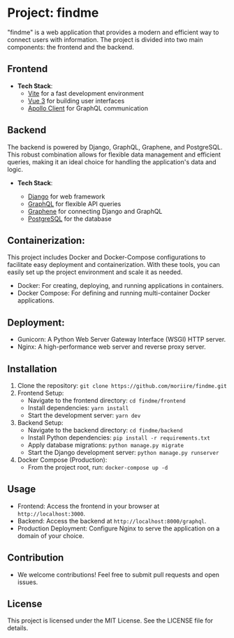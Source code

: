# Project: findme

"findme" is a web application that provides a modern and efficient way to connect users with information. The project is divided into two main components: the frontend and the backend.

## Frontend
- **Tech Stack**:
  - [Vite](https://vitejs.dev/) for a fast development environment
  - [Vue 3](https://v3.vuejs.org/) for building user interfaces
  - [Apollo Client](https://www.apollographql.com/docs/react/) for GraphQL communication

## Backend

The backend is powered by Django, GraphQL, Graphene, and PostgreSQL. This robust combination allows for flexible data management and efficient queries, making it an ideal choice for handling the application's data and logic.

- **Tech Stack**:
  
  - [Django](https://www.djangoproject.com/) for web framework
  - [GraphQL](https://graphql.org/) for flexible API queries
  - [Graphene](https://graphene-python.org/) for connecting Django and GraphQL
  - [PostgreSQL](https://www.postgresql.org/) for the database

## Containerization:
This project includes Docker and Docker-Compose configurations to facilitate easy deployment and containerization. With these tools, you can easily set up the project environment and scale it as needed.

  - Docker: For creating, deploying, and running applications in containers.
  - Docker Compose: For defining and running multi-container Docker applications.

## Deployment:
  - Gunicorn: A Python Web Server Gateway Interface (WSGI) HTTP server.
  - Nginx: A high-performance web server and reverse proxy server.


## Installation
1. Clone the repository: `git clone https://github.com/moriire/findme.git`
2. Frontend Setup:
   - Navigate to the frontend directory: `cd findme/frontend`
   - Install dependencies: `yarn install`
   - Start the development server: `yarn dev`
3. Backend Setup:
   - Navigate to the backend directory: `cd findme/backend`
   - Install Python dependencies: `pip install -r requirements.txt`
   - Apply database migrations: `python manage.py migrate`
   - Start the Django development server: `python manage.py runserver`
4. Docker Compose (Production):
   - From the project root, run: `docker-compose up -d`

## Usage
- Frontend: Access the frontend in your browser at `http://localhost:3000`.
- Backend: Access the backend at `http://localhost:8000/graphql`.
- Production Deployment: Configure Nginx to serve the application on a domain of your choice.

## Contribution
- We welcome contributions! Feel free to submit pull requests and open issues.

## License
This project is licensed under the MIT License. See the LICENSE file for details.
